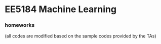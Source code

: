 # EE5184 Machine Learning
### homeworks
(all codes are modified based on the sample codes provided by the TAs)

